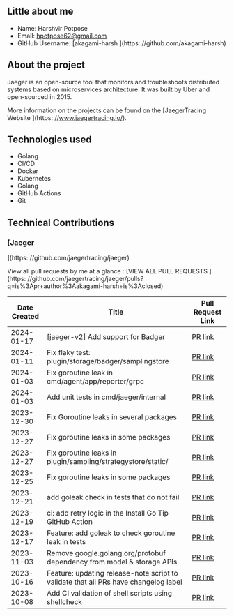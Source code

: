 
## Little about me

- Name: Harshvir Potpose
- Email: <hpotpose62@gmail.com>
- GitHub Username: [akagami-harsh
](https: //github.com/akagami-harsh)

## About the project

Jaeger is an open-source tool that monitors and troubleshoots distributed systems based on microservices architecture. It was built by Uber and open-sourced in 2015.

More information on the projects can be found on the [JaegerTracing Website
](https: //www.jaegertracing.io/).

## Technologies used

- Golang
- CI/CD
- Docker
- Kubernetes
- Golang
- GitHub Actions
- Git

## Technical Contributions

### [Jaeger
](https: //github.com/jaegertracing/jaeger)

View all pull requests by me at a glance : [VIEW ALL PULL REQUESTS
](https: //github.com/jaegertracing/jaeger/pulls?q=is%3Apr+author%3Aakagami-harsh+is%3Aclosed)


| Date Created | Title | Pull Request Link |
| ------------ | ----- | ----------------- |
| 2024-01-17 | [jaeger-v2] Add support for Badger | [PR link](https://github.com/jaegertracing/jaeger/pull/5112) |
| 2024-01-11 | Fix flaky test: plugin/storage/badger/samplingstore | [PR link](https://github.com/jaegertracing/jaeger/pull/5094) |
| 2024-01-03 | Fix goroutine leak in cmd/agent/app/reporter/grpc | [PR link](https://github.com/jaegertracing/jaeger/pull/5075) |
| 2024-01-03 | Add unit tests in cmd/jaeger/internal | [PR link](https://github.com/jaegertracing/jaeger/pull/5069) |
| 2023-12-30 | Fix Goroutine leaks in several packages | [PR link](https://github.com/jaegertracing/jaeger/pull/5066) |
| 2023-12-27 | Fix goroutine leaks in some packages | [PR link](https://github.com/jaegertracing/jaeger/pull/5048) |
| 2023-12-27 | Fix goroutine leaks in plugin/sampling/strategystore/static/ | [PR link](https://github.com/jaegertracing/jaeger/pull/5047) |
| 2023-12-25 | Fix goroutine leaks in some packages | [PR link](https://github.com/jaegertracing/jaeger/pull/5038) |
| 2023-12-21 | add goleak check in tests that do not fail | [PR link](https://github.com/jaegertracing/jaeger/pull/5025) |
| 2023-12-19 | ci: add retry logic in the Install Go Tip GitHub Action | [PR link](https://github.com/jaegertracing/jaeger/pull/5022) |
| 2023-12-17 | Feature: add goleak to check goroutine leak in tests | [PR link](https://github.com/jaegertracing/jaeger/pull/5010) |
| 2023-11-03 | Remove google.golang.org/protobuf dependency from model & storage APIs | [PR link](https://github.com/jaegertracing/jaeger/pull/4917) |
| 2023-10-16 | Feature: updating release-note script to validate that all PRs have changelog label  | [PR link](https://github.com/jaegertracing/jaeger/pull/4849) |
| 2023-10-08 | Add CI validation of shell scripts using shellcheck | [PR link](https://github.com/jaegertracing/jaeger/pull/4826) |
